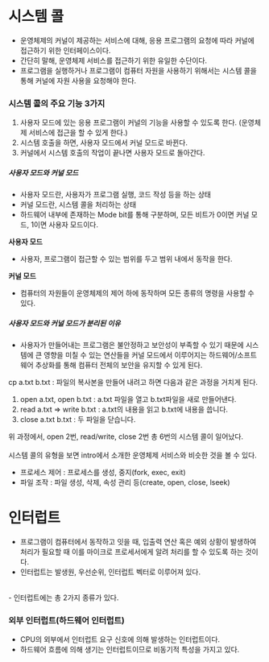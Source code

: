 <h1> 시스템 콜 </h1>

- 운영체제의 커널이 제공하는 서비스에 대해, 응용 프로그램의 요청에 따라 커널에 접근하기 위한 인터페이스이다.
- 간단히 말해, 운영체제 서비스를 접근하기 위한 유일한 수단이다.
- 프로그램을 실행하거나 프로그램이 컴퓨터 자원을 사용하기 위해서는 시스템 콜을 통해 커널에 자원 사용을 요청해야 한다.

<h3> 시스템 콜의 주요 기능 3가지 </h3>

1. 사용자 모드에 있는 응용 프로그램이 커널의 기능을 사용할 수 있도록 한다. (운영체제 서비스에 접근을 할 수 있게 한다.)
2. 시스템 호출을 하면, 사용자 모드에서 커널 모드로 바뀐다.
3. 커널에서 시스템 호출의 작업이 끝나면 사용자 모드로 돌아간다.

<h5> 사용자 모드와 커널 모드 </h5>

- 사용자 모드란, 사용자가 프로그램 실행, 코드 작성 등을 하는 상태
- 커널 모드란, 시스템 콜을 처리하는 상태
- 하드웨어 내부에 존재하는 Mode bit를 통해 구분하며, 모든 비트가 0이면 커널 모드, 1이면 사용자 모드이다.

<b> 사용자 모드 </b>

- 사용자, 프로그램이 접근할 수 있는 범위를 두고 범위 내에서 동작을 한다.

<b> 커널 모드 </b>

- 컴퓨터의 자원들이 운영체제의 제어 하에 동작하며 모든 종류의 명령을 사용할 수 있다.

<h5> 사용자 모드와 커널 모드가 분리된 이유 </h5>

- 사용자가 만들어내는 프로그램은 불안정하고 보안성이 부족할 수 있기 때문에 시스템에 큰 영향을 미칠 수 있는 연산들을 커널 모드에서 이루어지는 하드웨어/소프트웨어 추상화를 통해 컴퓨터 전체의 보안을 유지할 수 있게 된다.


cp a.txt b.txt : 파일의 복사본을 만들어 내려고 하면 다음과 같은 과정을 거치게 된다.
1. open a.txt, open b.txt : a.txt 파일을 열고 b.txt파일을 새로 만들어낸다.
2. read a.txt => write b.txt : a.txt의 내용을 읽고 b.txt에 내용을 씁니다.
3. close a.txt b.txt : 두 파일을 닫습니다.

위 과정에서, open 2번, read/write, close 2번 총 6번의 시스템 콜이 일어났다. </br>
</br>
시스템 콜의 유형을 보면 intro에서 소개한 운영체제 서비스와 비슷한 것을 볼 수 있다.

 - 프로세스 제어 : 프로세스를 생성, 중지(fork, exec, exit)
 - 파일 조작 : 파일 생성, 삭제, 속성 관리 등(create, open, close, lseek)

<h1> 인터럽트 </h1>

- 프로그램이 컴퓨터에서 동작하고 잇을 때, 입출력 연산 혹은 예외 상황이 발생하여 처리가 필요할 때 이를 마이크로 프로세서에게 알려 처리를 할 수 있도록 하는 것이다.
- 인터럽트는 발생원, 우선순위, 인터럽트 벡터로 이루어져 있다.
<br />
- 인터럽트에는 총 2가지 종류가 있다.

<h3> 외부 인터럽트(하드웨어 인터럽트) </h3>

- CPU의 외부에서 인터럽트 요구 신호에 의해 발생하는 인터럽트이다.
- 하드웨어 흐름에 의해 생기는 인터럽트이므로 비동기적 특성을 가지고 있다.

